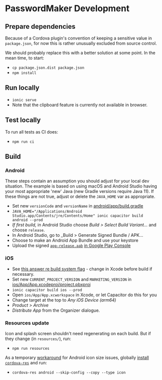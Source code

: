 # PasswordMaker Development

## Prepare dependencies

Because of a Cordova plugin's convention of keeping a sensitive value in `package.json`, for now
this is rather unusually excluded from source control.

We should probably replace this with a better solution at some point. In the mean time, to start:

* `cp package.json.dist package.json`
* `npm install`

## Run locally

* `ionic serve`
* Note that the clipboard feature is currently not available in browser.

## Test locally

To run all tests as CI does:

* `npm run ci` 

## Build

### Android

These steps contain an assumption you should adjust for your local dev situation. The example is based on
using macOS and Android Studio having your most appropriate 'new' Java (new Gradle versions require
Java 11). If these things are not true, adjust or delete the `JAVA_HOME` var as appropriate.

* Set new `versionCode` and `versionName` in [android/app/build.gradle](../android/app/build.gradle)
* `JAVA_HOME="/Applications/Android Studio.app/Contents/jre/Contents/Home" ionic capacitor build android --prod`
* _If first build,_ in Android Studio choose _Build > Select Build Variant..._ and choose `release`.
* In Android Studio, go to _Build > Generate Signed Bundle / APK...
* Choose to make an Android App Bundle and use your keystore
* Upload the signed [`app-release.aab`](../android/app/release/app-release.aab) [in Google Play Console](https://play.google.com/console/u/0/developers)

### iOS

* See [this answer re build system flag](https://stackoverflow.com/a/52432058/2803757) - change in Xcode before build if necessary.
* Set new `CURRENT_PROJECT_VERSION` and `MARKETING_VERSION` in [ios/App/App.xcodeproj/project.pbxproj](../ios/App/App.xcodeproj/project.pbxproj)
* `ionic capacitor build ios --prod`
* Open `ios/App/App.xcworkspace` in Xcode, or let Capacitor do this for you
* Change target at the top to _Any iOS Device (arm64)_
* _Product > Archive_
* _Distribute App_ from the Organizer dialogue.

### Resources update

Icon and splash screen shouldn't need regenerating on each build. But if they change (in `resources/`), run:

* `npm run resources`

As a temporary [workaround](https://github.com/leonardoquevedox/capacitor-resources/issues/10#issuecomment-934244953)
for Android icon size issues, globally [install `cordova-res`](https://www.npmjs.com/package/cordova-res)
and run:

* `cordova-res android --skip-config --copy --type icon`
